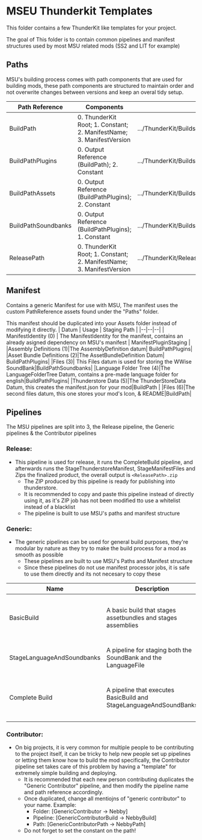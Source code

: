 
# MSEU Thunderkit Templates
This folder contains a few ThunderKit like templates for your project.

The goal of This folder is to contain common pipelines and manifest structures used by most MSU related mods (SS2 and LIT for example)
## Paths
MSU's building process comes with path components that are used for building mods, these path components are structured to maintain order and not overwrite changes between versions and keep an overal tidy setup.

| Path Reference | Components |Result|
|--|--|--|
|BuildPath|0. ThunderKit Root; 1. Constant; 2. ManifestName; 3. ManifestVersion|.../ThunderKit/Builds/[ManifestName]/[ManifestVersion|
|BuildPathPlugins|0. Output Reference (BuildPath); 2. Constant|.../ThunderKit/Builds/[ManifestName]/[ManifestVersion]/plugins|
|BuildPathAssets|0. Output Reference (BuildPathPlugins); 2. Constant|.../ThunderKit/Builds/[ManifestName]/[ManifestVersion]/plugins/assetbundles|
|BuildPathSoundbanks|0. Output Reference (BuildPathPlugins); 1. Constant|.../ThunderKit/Builds/[ManifestName]/[ManifestVersion]/plugins/soundbanks|
|ReleasePath|0. ThunderKit Root; 1. Constant; 2. ManifestName; 3. ManifestVersion|.../ThunderKit/Releases/[ManifestName]/[ManifestVersion]|


## Manifest

Contains a generic Manifest for use with MSU, The manifest uses the custom PathReference assets found under the "Paths" folder.

This manifest should be duplicated into your Assets folder instead of modifying it directly.
| Datum  | Usage | Staging Path |
|--|--|--|
| ManifestIdentity (0) | The ManifestIdentity for the manifest, contains an already asigned dependency on MSU's manifest | ManifestPluginStaging |
|Assembly Definitions (1)|The AssemblyDefinition datum| BuildPathPlugins|
|Asset Bundle Definitions (2)|The AssetBundleDefinition Datum| BuildPathPlugins|
|Files (3)| This Files datum is used for storing the WWise SoundBank|BuildPathSoundbanks|
|Language Folder Tree (4)|The LanguageFolderTree Datum, contains a pre-made language folder for english|BuildPathPlugins|
|Thunderstore Data (5)|The ThunderStoreData Datum, this creates the manifest.json for your mod|BuildPath |
|Files (6)|The second files datum, this one stores your mod's Icon, & README|BuildPath|

## Pipelines

The MSU pipelines are split into 3, the Release pipeline, the Generic pipelines & the Contributor pipelines


### Release: 
* This pipeline is used for release, it runs the CompleteBuild pipeline, and afterwards runs the StageThunderstoreManifest, StageManifestFiles and Zips the finalized product, the overall output is `<ReleasePath>.zip`
	* The ZIP produced by this pipeline is ready for publishing into thunderstore.
	* It is recommended to copy and paste this pipeline instead of directly using it, as it's ZIP job has not been modified tto use a whitelist instead of a blacklist
	* The pipeline is built to use MSU's paths and manifest structure

### Generic:
* The generic pipelines can be used for general build purposes, they're modular by nature as they try to make the build process for a mod as smooth as possible
	* These pipelines are built to use MSU's Paths and Manifest structure
	* Since these pipelines do not use manifest processor jobs, it is safe to use them directly and its not necesary to copy these

| Name | Description | Jobs |
|--|--|--|
| BasicBuild | A basic build that stages assetbundles and stages assemblies | 0. Swap Shaders and Stage Assetbundles; 1. Stage Assemblies |
|StageLanguageAndSoundbanks| A pipeline for staging both the SoundBank and the LanguageFile|0. Stage Manifest Files; 1. Stage Language Files|
|Complete Build|A pipeline that executes BasicBuild and StageLanguageAndSoundBanks|0. Execute Pipeline (Basic Build); 1. Execute Pipeline (Stage LanguageFiles)|

### Contributor:
* On big projects, it is very common for multiple people to be contributing to the project itself, it can be tricky to help new people set up pipelines or letting them know how to build the mod specifically, the Contributor pipeline set takes care of this problem by having a "template" for extremely simple building and deploying.
	* It is recommended that each new person contributing duplicates the "Generic Contributor" pipeline, and then modify the pipeline name and path reference accordingly.
	* Once duplicated, change all mentiojns of "generic contributor" to your name. Example:
		* Folder: [GenericContributor -> Nebby]
		* Pipeline: [GenericContributorBuild -> NebbyBuild]
		* Path: [GenericContributorPath -> NebbyPath]
	* Do not forget to set the constant on the path!
